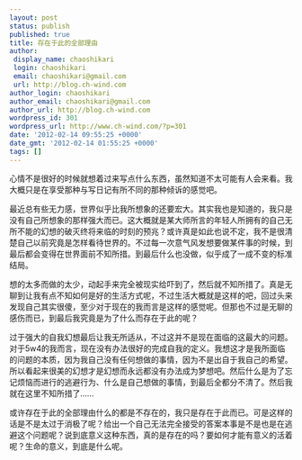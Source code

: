 ```yaml
---
layout: post
status: publish
published: true
title: 存在于此的全部理由
author:
 display_name: chaoshikari
 login: chaoshikari
 email: chaoshikari@gmail.com
 url: http://blog.ch-wind.com
author_login: chaoshikari
author_email: chaoshikari@gmail.com
author_url: http://blog.ch-wind.com
wordpress_id: 301
wordpress_url: http://www.ch-wind.com/?p=301
date: '2012-02-14 09:55:25 +0000'
date_gmt: '2012-02-14 01:55:25 +0000'
tags: []
---
```

心情不是很好的时候就想着过来写点什么东西，虽然知道不太可能有人会来看。我大概只是在享受那种与写日记有所不同的那种倾诉的感觉吧。


最近总有些无力感，世界似乎比我所想象的还要宏大。其实我也是知道的，我只是没有自己所想象的那样强大而已。这大概就是某大师所言的年轻人所拥有的自己无所不能的幻想的破灭终将来临的时刻的预兆？或许真是如此也说不定，我不是很清楚自己以前究竟是怎样看待世界的。不过每一次意气风发想要做某件事的时候，到最后都会变得在世界面前不知所措。到最后什么也没做，似乎成了一成不变的标准结局。


想的太多而做的太少，动起手来完全被现实给吓到了，然后就不知所措了。真是无聊到让我有点不知如何是好的生活方式呢，不过生活大概就是这样的吧，回过头来发现自己其实很傻，至少对于现在的我而言是这样的感觉呢。但那也不过是无聊的感伤而已，到最后我究竟是为了什么而存在于此的呢？


过于强大的自我幻想最后让我无所适从，不过这并不是现在面临的这最大的问题。对于5w4的我而言，现在没有办法很好的完成自我的定义。我想这才是我所面临的问题的本质，因为我自己没有任何想做的事情，因为不是出自于我自己的希望。所以看起来很美的幻想才是幻想而永远都没有办法成为梦想吧。然后什么是为了忘记烦恼而进行的逃避行为、什么是自己想做的事情，到最后全都分不清了。然后我就在这里不知所措了……


或许存在于此的全部理由什么的都是不存在的，我只是存在于此而已。可是这样的话是不是太过于消极了呢？给出一个自己无法完全接受的答案本事是不是也是在逃避这个问题呢？说到底意义这种东西，真的是存在的吗？要如何才能有意义的活着呢？生命的意义，到底是什么呢。


